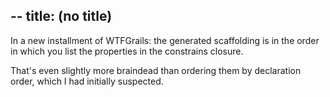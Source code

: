 --
title: (no title)
--
<p>In a new installment of WTFGrails: the generated scaffolding is in the order in which you list the properties in the constrains closure.</p>

<p>That's even slightly more braindead than ordering them by declaration order, which I had initially suspected.</p>